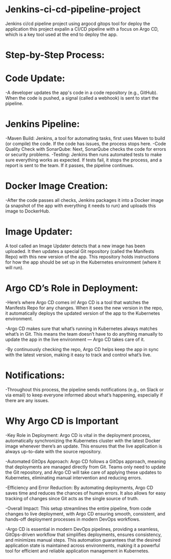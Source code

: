 # Jenkins-ci-cd-pipeline-project
Jenkins ci/cd pipeline project using argocd gitops tool for deploy the application
this project expalin a CI/CD pipeline with a focus on Argo CD, which is a key tool used at the end to deploy the app.

# Step-by-Step Process:
# Code Update:
-A developer updates the app's code in a code repository (e.g., GitHub). When the code is pushed, a signal (called a webhook) is sent to start the pipeline.

# Jenkins Pipeline:
-Maven Build: Jenkins, a tool for automating tasks, first uses Maven to build (or compile) the code. If the code has issues, the process stops here.
-Code Quality Check with SonarQube: Next, SonarQube checks the code for errors or security problems.
-Testing: Jenkins then runs automated tests to make sure everything works as expected. If tests fail, it stops the process, and a report is sent to the team. If it 
 passes, the pipeline continues.

# Docker Image Creation:
-After the code passes all checks, Jenkins packages it into a Docker image (a snapshot of the app with everything it needs to run) and uploads this image to 
 DockerHub.

# Image Updater:
A tool called an Image Updater detects that a new image has been uploaded. It then updates a special Git repository (called the Manifests Repo) with this new version of the app. This repository holds instructions for how the app should be set up in the Kubernetes environment (where it will run).

# Argo CD’s Role in Deployment:
-Here’s where Argo CD comes in! Argo CD is a tool that watches the Manifests Repo for any changes. When it sees the new version in the repo, it automatically 
 deploys the updated version of the app to the Kubernetes environment.
 
-Argo CD makes sure that what’s running in Kubernetes always matches what’s in Git. This means the team doesn’t have to do anything manually to update the app in 
 the live environment — Argo CD takes care of it.
 
-By continuously checking the repo, Argo CD helps keep the app in sync with the latest version, making it easy to track and control what’s live.
 
# Notifications:
 -Throughout this process, the pipeline sends notifications (e.g., on Slack or via email) to keep everyone informed about what’s happening, especially if there are 
  any issues.

# Why Argo CD is Important
-Key Role in Deployment: Argo CD is vital in the deployment process, automatically synchronizing the Kubernetes cluster with the latest Docker image whenever 
 there’s an update. This ensures that the live application is always up-to-date with the source repository.

-Automated GitOps Approach: Argo CD follows a GitOps approach, meaning that deployments are managed directly from Git. Teams only need to update the Git 
 repository, and Argo CD will take care of applying these updates to Kubernetes, eliminating manual intervention and reducing errors.

-Efficiency and Error Reduction: By automating deployments, Argo CD saves time and reduces the chances of human errors. It also allows for easy tracking of changes 
 since Git acts as the single source of truth.

-Overall Impact: This setup streamlines the entire pipeline, from code changes to live deployment, with Argo CD ensuring smooth, consistent, and hands-off 
 deployment processes in modern DevOps workflows.

-Argo CD is essential in modern DevOps pipelines, providing a seamless, GitOps-driven workflow that simplifies deployments, ensures consistency, and minimizes 
 manual steps. This automation guarantees that the desired application state is maintained across environments, making it a powerful tool for efficient and 
 reliable application management in Kubernetes.




  
  








